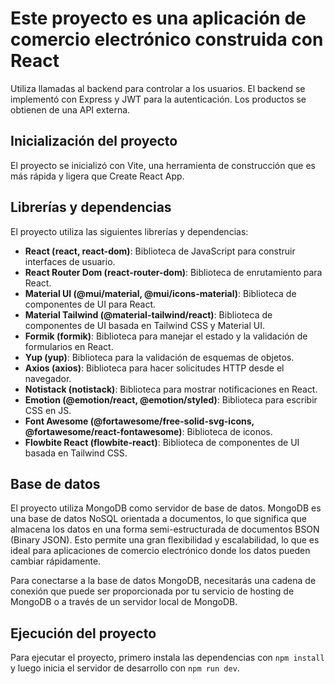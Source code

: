 # Este proyecto es una aplicación de comercio electrónico construida con React

Utiliza llamadas al backend para controlar a los usuarios. El backend se implementó con Express y JWT para la autenticación. Los productos se obtienen de una API externa.

## Inicialización del proyecto

El proyecto se inicializó con Vite, una herramienta de construcción que es más rápida y ligera que Create React App.

## Librerías y dependencias

El proyecto utiliza las siguientes librerías y dependencias:

- **React (react, react-dom)**: Biblioteca de JavaScript para construir interfaces de usuario.
- **React Router Dom (react-router-dom)**: Biblioteca de enrutamiento para React.
- **Material UI (@mui/material, @mui/icons-material)**: Biblioteca de componentes de UI para React.
- **Material Tailwind (@material-tailwind/react)**: Biblioteca de componentes de UI basada en Tailwind CSS y Material UI.
- **Formik (formik)**: Biblioteca para manejar el estado y la validación de formularios en React.
- **Yup (yup)**: Biblioteca para la validación de esquemas de objetos.
- **Axios (axios)**: Biblioteca para hacer solicitudes HTTP desde el navegador.
- **Notistack (notistack)**: Biblioteca para mostrar notificaciones en React.
- **Emotion (@emotion/react, @emotion/styled)**: Biblioteca para escribir CSS en JS.
- **Font Awesome (@fortawesome/free-solid-svg-icons, @fortawesome/react-fontawesome)**: Biblioteca de iconos.
- **Flowbite React (flowbite-react)**: Biblioteca de componentes de UI basada en Tailwind CSS.

## Base de datos

El proyecto utiliza MongoDB como servidor de base de datos. MongoDB es una base de datos NoSQL orientada a documentos, lo que significa que almacena los datos en una forma semi-estructurada de documentos BSON (Binary JSON). Esto permite una gran flexibilidad y escalabilidad, lo que es ideal para aplicaciones de comercio electrónico donde los datos pueden cambiar rápidamente.

Para conectarse a la base de datos MongoDB, necesitarás una cadena de conexión que puede ser proporcionada por tu servicio de hosting de MongoDB o a través de un servidor local de MongoDB.

## Ejecución del proyecto

Para ejecutar el proyecto, primero instala las dependencias con `npm install` y luego inicia el servidor de desarrollo con `npm run dev`.